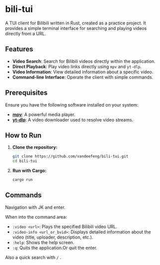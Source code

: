 # bili-tui

A TUI client for Bilibili written in Rust, created as a practice project. It provides a simple terminal interface for searching and playing videos directly from a URL.

## Features

- **Video Search**: Search for Bilibili videos directly within the application.
- **Direct Playback**: Play video links directly using `mpv` and `yt-dlp`.
- **Video Information**: View detailed information about a specific video.
- **Command-line Interface**: Operate the client with simple commands.

## Prerequisites

Ensure you have the following software installed on your system:

- **[mpv](https://mpv.io/)**: A powerful media player.
- **[yt-dlp](https://github.com/yt-dlp/yt-dlp)**: A video downloader used to resolve video streams.

## How to Run

1.  **Clone the repository:**
    ```bash
    git clone https://github.com/vandeefeng/bili-tui.git
    cd bili-tui
    ```

2.  **Run with Cargo:**
    ```bash
    cargo run
    ```

## Commands
Navigation with JK and enter.

When into the command area:

- `:video <url>`: Plays the specified Bilibili video URL.
- `:video-info <url_or_bvid>`: Displays detailed information about the video (title, uploader, description, etc.).
- `:help`: Shows the help screen.
- `:q`: Quits the application.Or quit the enter.

Also a quick search with `/` .
